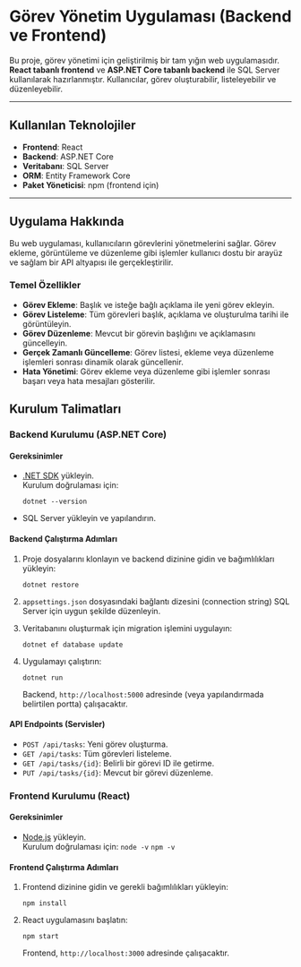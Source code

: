 
# Görev Yönetim Uygulaması (Backend ve Frontend)

Bu proje, görev yönetimi için geliştirilmiş bir tam yığın web uygulamasıdır. **React tabanlı frontend** ve **ASP.NET Core tabanlı backend** ile SQL Server kullanılarak hazırlanmıştır. Kullanıcılar, görev oluşturabilir, listeleyebilir ve düzenleyebilir.

----------

## Kullanılan Teknolojiler

-   **Frontend**: React
-   **Backend**: ASP.NET Core
-   **Veritabanı**: SQL Server 
-   **ORM**: Entity Framework Core
-   **Paket Yöneticisi**: npm (frontend için)


----------

## Uygulama Hakkında

Bu web uygulaması, kullanıcıların görevlerini yönetmelerini sağlar. Görev ekleme, görüntüleme ve düzenleme gibi işlemler kullanıcı dostu bir arayüz ve sağlam bir API altyapısı ile gerçekleştirilir.

### Temel Özellikler

-   **Görev Ekleme**: Başlık ve isteğe bağlı açıklama ile yeni görev ekleyin.
-   **Görev Listeleme**: Tüm görevleri başlık, açıklama ve oluşturulma tarihi ile görüntüleyin.
-   **Görev Düzenleme**: Mevcut bir görevin başlığını ve açıklamasını güncelleyin.
-   **Gerçek Zamanlı Güncelleme**: Görev listesi, ekleme veya düzenleme işlemleri sonrası dinamik olarak güncellenir.
-   **Hata Yönetimi**: Görev ekleme veya düzenleme gibi işlemler sonrası başarı veya hata mesajları gösterilir.

## Kurulum Talimatları

### Backend Kurulumu (ASP.NET Core)

#### Gereksinimler

-   [.NET SDK](https://dotnet.microsoft.com/download) yükleyin.  
    Kurulum doğrulaması için:
    
    `dotnet --version` 
    
-   SQL Server yükleyin ve yapılandırın.
    

#### Backend Çalıştırma Adımları

1.  Proje dosyalarını klonlayın ve backend dizinine gidin ve bağımlılıkları yükleyin:
     
    `dotnet restore` 
    
2.  `appsettings.json` dosyasındaki bağlantı dizesini (connection string) SQL Server için uygun şekilde düzenleyin.
    
3.  Veritabanını oluşturmak için migration işlemini uygulayın:
  
    `dotnet ef database update` 
    
4.  Uygulamayı çalıştırın:
       
    `dotnet run` 
    
    Backend, `http://localhost:5000` adresinde (veya yapılandırmada belirtilen portta) çalışacaktır.
    

#### API Endpoints (Servisler)

-   `POST /api/tasks`: Yeni görev oluşturma.
-   `GET /api/tasks`: Tüm görevleri listeleme.
-   `GET /api/tasks/{id}`: Belirli bir görevi ID ile getirme.
-   `PUT /api/tasks/{id}`: Mevcut bir görevi düzenleme.

### Frontend Kurulumu (React)

#### Gereksinimler

-   [Node.js](https://nodejs.org/) yükleyin.  
    Kurulum doğrulaması için:
    `node -v` 
    `npm -v` 

#### Frontend Çalıştırma Adımları

1.  Frontend dizinine gidin ve gerekli bağımlılıkları yükleyin:
     
    `npm install` 
       
2.  React uygulamasını başlatın:
        
    `npm start` 
    
    Frontend, `http://localhost:3000` adresinde çalışacaktır.